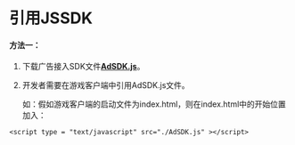 # 引用JSSDK

#### 方法一：

1. 下载广告接入SDK文件[**AdSDK.js**](../../zi-yuan-xia-zai/sdk-xia-zai.md#h-5-you-xi-sdk20190402)。
2. 开发者需要在游戏客户端中引用AdSDK.js文件。

   如：假如游戏客户端的启动文件为index.html，则在index.html中的开始位置加入：

```text
<script type = "text/javascript" src="./AdSDK.js" ></script>
```

#### 



